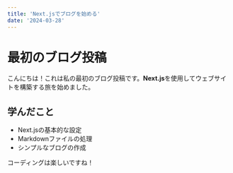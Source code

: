 ```yaml
---
title: 'Next.jsでブログを始める'
date: '2024-03-28'
---
```


# 最初のブログ投稿

こんにちは！これは私の最初のブログ投稿です。**Next.js**を使用してウェブサイトを構築する旅を始めました。

## 学んだこと

- Next.jsの基本的な設定
- Markdownファイルの処理
- シンプルなブログの作成

コーディングは楽しいですね！